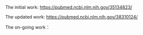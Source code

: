 The initial work:
https://pubmed.ncbi.nlm.nih.gov/35134823/

The updated work:
https://pubmed.ncbi.nlm.nih.gov/38310124/

The on-going work：
